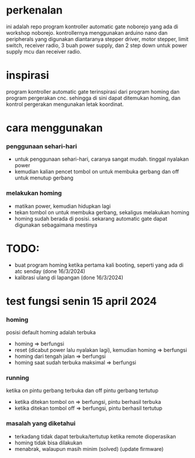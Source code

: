 # perkenalan
ini adalah repo program kontroller automatic gate noborejo yang ada di workshop noborejo. kontrollernya menggunakan arduino nano dan peripherals yang digunakan diantaranya stepper driver, motor stepper, limit switch, receiver radio, 3 buah power supply, dan 2 step down untuk power supply mcu dan receiver radio.
# inspirasi
program kontroller automatic gate terinspirasi dari program homing dan program pergerakan cnc. sehingga di sini dapat ditemukan homing, dan kontrol pergerakan mengunakan letak koordinat.
# cara menggunakan
### penggunaan sehari-hari
* untuk penggunaan sehari-hari, caranya sangat mudah. tinggal nyalakan power
* kemudian kalian pencet tombol on untuk membuka gerbang dan off untuk menutup gerbang
### melakukan homing
* matikan power, kemudian hidupkan lagi
* tekan tombol on untuk membuka gerbang, sekaligus melakukan homing
* homing sudah berada di posisi. sekarang automatic gate dapat digunakan sebagaimana mestinya

# TODO:
* buat program homing ketika pertama kali booting, seperti yang ada di atc senday (done 16/3/2024)
* kalibrasi ulang di lapangan (done 16/3/2024)

# test fungsi senin 15 april 2024
### homing
posisi default homing adalah terbuka
* homing => berfungsi
* reset (dicabut power lalu nyalakan lagi), kemudian homing => berfungsi
* homing dari tengah jalan => berfungsi
* homing saat sudah terbuka maksimal => berfungsi
### running 
ketika on pintu gerbang terbuka dan off pintu gerbang tertutup
* ketika ditekan tombol on => berfungsi, pintu berhasil terbuka
* ketika ditekan tombol off => berfungsi, pintu berhasil tertutup
### masalah yang diketahui
* terkadang tidak dapat terbuka/tertutup ketika remote dioperasikan
* homing tidak bisa dilakukan 
* menabrak, walaupun masih minim (solved) (update firmware)